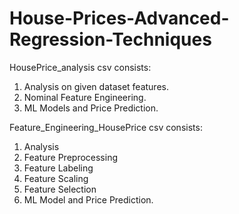 # House-Prices-Advanced-Regression-Techniques


HousePrice_analysis csv consists:
1) Analysis on given dataset features.
2) Nominal Feature Engineering.
3) ML Models and Price Prediction.

Feature_Engineering_HousePrice csv consists:
1) Analysis
2) Feature Preprocessing
3) Feature Labeling
4) Feature Scaling
5) Feature Selection
6) ML Model and Price Prediction.
